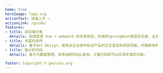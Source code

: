 ```yaml
---
home: true
heroImage: logo.svg
actionText: 快速上手 →
actionLink: /guide/
features:
- title: 前后端分离
  details: 前端享受 Vue + webpack 的开发体验，后端有SpringBoot做坚实后盾，企业级应用信手拈来。
- title: 丰富的组件
  details: 基于Ant Design，提炼自企业级中后台产品的交互语言和视觉风格，开箱即用的高质量 Vue 组件，灵活可扩展。
- title: 极少的代码
  details: 基于元数据管理，采用自研的GQL查询，少量代码即可以实现丰富的功能。

footer: Copyright © geelato.org
---
```

